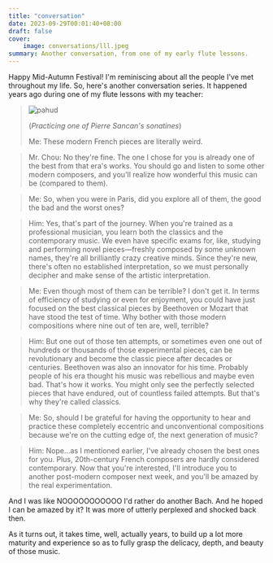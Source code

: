 ```yaml
---
title: "conversation"
date: 2023-09-29T00:01:40+08:00
draft: false
cover:
    image: conversations/lll.jpeg
summary: Another conversation, from one of my early flute lessons.
---
```


Happy Mid-Autumn Festival! I'm reminiscing about all the people I've met throughout my life. So, here's another conversation series. It happened years ago during one of my flute lessons with my teacher:

> ![pahud](/conversations/pahud.png)
>
> (*Practicing one of Pierre Sancan's sonatines*)
>
> Me: These modern French pieces are literally weird.

> Mr. Chou: No they're fine. The one I chose for you is already one of the best from that era's works. You should go and listen to some other modern composers, and you'll realize how wonderful this music can be (compared to them).

> Me: So, when you were in Paris, did you explore all of them, the good the bad and the worst ones?

> Him: Yes, that's part of the journey. When you're trained as a professional musician, you learn both the classics and the contemporary music. We even have specific exams for, like, studying and performing novel pieces—freshly composed by some unknown names, they're all brilliantly crazy creative minds. Since they're new, there's often no established interpretation, so we must personally decipher and make sense of the artistic interpretation.

> Me: Even though most of them can be terrible? I don't get it. In terms of efficiency of studying or even for enjoyment, you could have just focused on the best classical pieces by Beethoven or Mozart that have stood the test of time. Why bother with those modern compositions where nine out of ten are, well, terrible?

> Him: But one out of those ten attempts, or sometimes even one out of hundreds or thousands of those experimental pieces, can be revolutionary and become the classic piece after decades or centuries. Beethoven was also an innovator for his time. Probably people of his era thought his music was rebellious and maybe even bad. That's how it works. You might only see the perfectly selected pieces that have endured, out of countless failed attempts. But that's why they're called classics.

> Me: So, should I be grateful for having the opportunity to hear and practice these completely eccentric and unconventional compositions because we're on the cutting edge of, the next generation of music?

> Him: Nope...as I mentioned earlier, I've already chosen the best ones for you. Plus, 20th-century French composers are hardly considered contemporary. Now that you're interested, I'll introduce you to another post-modern composer next week, and you'll be amazed by the real experimentation.

And I was like NOOOOOOOOOOO I'd rather do another Bach. And he hoped I can be amazed by it? It was more of utterly perplexed and shocked back then.

As it turns out, it takes time, well, actually years, to build up a lot more maturity and experience so as to fully grasp the delicacy, depth, and beauty of those music.
